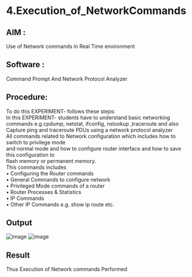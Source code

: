 # 4.Execution_of_NetworkCommands
## AIM :
Use of Network commands in Real Time environment
## Software : 
Command Prompt And Network Protocol Analyzer
## Procedure:
To do this EXPERIMENT- follows these steps:
<BR>
In this EXPERIMENT- students have to understand basic networking commands e.g cpdump, netstat, ifconfig, nslookup ,traceroute and also Capture ping and traceroute PDUs using a network protocol analyzer 
<BR>
All commands related to Network configuration which includes how to switch to privilege mode
<BR>
and normal mode and how to configure router interface and how to save this configuration to
<BR>
flash memory or permanent memory.
<BR>
This commands includes
<BR>
• Configuring the Router commands
<BR>
• General Commands to configure network
<BR>
• Privileged Mode commands of a router 
<BR>
• Router Processes & Statistics
<BR>
• IP Commands
<BR>
• Other IP Commands e.g. show ip route etc.
<BR>




## Output
![image](https://github.com/user-attachments/assets/5f139b7c-74f5-4a62-8e65-a0bce881e86b)
![image](https://github.com/user-attachments/assets/87ad9952-2271-46dd-a84e-a65ba28381f3)

## Result
Thus Execution of Network commands Performed 
